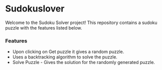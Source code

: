 # Sudokuslover
Welcome to the Sudoku Solver project! This repository contains a sudoku puzzle with the features listed below.

### Features
- Upon clicking on Get puzzle it gives a random puzzle.
- Uses a backtracking algorithm to solve the puzzle.
- Solve Puzzle - Gives the solution for the randomly generated puzzle.


